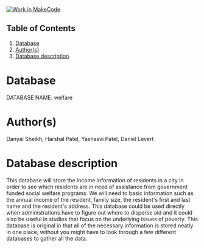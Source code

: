 [![Work in MakeCode](https://classroom.github.com/assets/work-in-make-code-c53f0c86300af1a64cdd5dc830e2509efd17c8cb483a722cacaee84d10eb8ec9.svg)](https://classroom.github.com/online_ide?assignment_repo_id=5817060&assignment_repo_type=AssignmentRepo)
## Table of Contents
1. [Database](#database)
1. [Author(s)](#author)
1. [Database description](#description)
 
# Database
DATABASE NAME: welfare

# Author(s)

Danyal Sheikh, Harshal Patel, Yashasvi Patel, Daniel Levert

# Database description
This database will store the income information of residents in a city in order to see which residents are in need of assistance from government funded social welfare programs. We will need to basic information such as the annual income of the resident, family size, the resident's first and last name and the resident's address. This database could be used directly when administrations have to figure out where to disperse aid and it could also be useful in studies that focus on the underlying issues of poverty. This database is original in that all of the necessary information is stored neatly in one place, without you might have to look through a few different databases to gather all the data.

